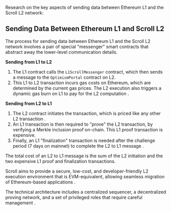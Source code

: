 Research on the key aspects of sending data between Ethereum L1 and the Scroll L2 network:

## Sending Data Between Ethereum L1 and Scroll L2

The process for sending data between Ethereum L1 and the Scroll L2 network involves a pair of special "messenger" smart contracts that abstract away the lower-level communication details.

****Sending from L1 to L2****
1. The L1 contract calls the `L1ScrollMessenger` contract, which then sends a message to the `OptimismPortal` contract on L2.
2. This L1 to L2 transaction incurs gas costs on Ethereum, which are determined by the current gas prices. The L2 execution also triggers a dynamic gas burn on L1 to pay for the L2 computation .

****Sending from L2 to L1****
1. The L2 contract initiates the transaction, which is priced like any other L2 transaction .
2. An L1 transaction is then required to "prove" the L2 transaction, by verifying a Merkle inclusion proof on-chain. This L1 proof transaction is expensive. 
3. Finally, an L1 "finalization" transaction is needed after the challenge period (7 days on mainnet) to complete the L2 to L1 message .

The total cost of an L2 to L1 message is the sum of the L2 initiation and the two expensive L1 proof and finalization transactions.

Scroll aims to provide a secure, low-cost, and developer-friendly L2 execution environment that is EVM-equivalent, allowing seamless migration of Ethereum-based applications .

The technical architecture includes a centralized sequencer, a decentralized proving network, and a set of privileged roles that require careful management .
